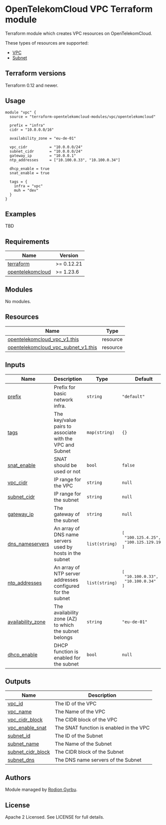 # OpenTelekomCloud VPC Terraform module

Terraform module which creates VPC resources on OpenTelekomCloud.

These types of resources are supported:

* [VPC](https://registry.terraform.io/providers/opentelekomcloud/opentelekomcloud/latest/docs/resources/vpc_v1)
* [Subnet](https://registry.terraform.io/providers/opentelekomcloud/opentelekomcloud/latest/docs/resources/vpc_subnet_v1)

## Terraform versions

Terraform 0.12 and newer.

## Usage

```hcl
module "vpc" {
  source = "terraform-opentelekomcloud-modules/vpc/opentelekomcloud"

  prefix = "infra"
  cidr = "10.0.0.0/16"

  availability_zone = "eu-de-01"

  vpc_cidr          = "10.0.0.0/24"
  subnet_cidr       = "10.0.0.0/24"
  gateway_ip        = "10.0.0.1"
  ntp_addresses     = ["10.100.0.33", "10.100.0.34"]

  dhcp_enable = true
  snat_enable = true

  tags = {
    infra = "vpc"
    muh = "dev"
  }
}
```


## Examples

TBD

## Requirements

| Name                                                                                           | Version    |
| ---------------------------------------------------------------------------------------------- | ---------- |
| <a name="requirement_terraform"></a> [terraform](#requirement\_terraform)                      | >= 0.12.21 |
| <a name="requirement_opentelekomcloud"></a> [opentelekomcloud](#requirement\_opentelekomcloud) | >= 1.23.6  |

## Modules

No modules.

## Resources

| Name                                                                                                                                                 | Type     |
| ---------------------------------------------------------------------------------------------------------------------------------------------------- | -------- |
| [opentelekomcloud_vpc_v1.this](https://registry.terraform.io/providers/opentelekomcloud/opentelekomcloud/latest/docs/resources/vpc_v1)               | resource |
| [opentelekomcloud_vpc_subnet_v1.this](https://registry.terraform.io/providers/opentelekomcloud/opentelekomcloud/latest/docs/resources/vpc_subnet_v1) | resource |

## Inputs

| Name                                                                                    | Description                                                | Type           | Default                                                      | Required |
| --------------------------------------------------------------------------------------- | ---------------------------------------------------------- | -------------- | ------------------------------------------------------------ | :------: |
| <a name="input_prefix"></a> [prefix](#input\_prefix)                                    | Prefix for basic network infra.                            | `string`       | `"default"`                                                  |    no    |
| <a name="input_tags"></a> [tags](#input\_tags)                                          | The key/value pairs to associate with the VPC and Subnet   | `map(string)`  | `{}`                                                         |    no    |
| <a name="input_snat_enable"></a> [snat\_enable](#input\_snat\_enable)                   | SNAT should be used or not                                 | `bool`         | `false`                                                      |    no    |
| <a name="input_vpc_cidr"></a> [vpc\_cidr](#input\_vpc\_cidr)                            | IP range for the VPC                                       | `string`       | `null`                                                       |   yes    |
| <a name="input_subnet_cidr"></a> [subnet\_cidr](#input\_subnet\_cidr)                   | IP range for the subnet                                    | `string`       | `null`                                                       |   yes    |
| <a name="input_gateway_ip"></a> [gateway\_ip](#input\_gateway\_ip)                      | The gateway of the subnet                                  | `string`       | `null`                                                       |   yes    |
| <a name="input_dns_nameservers"></a> [dns\_nameservers](#input\_dns\_nameservers)       | An array of DNS name servers used by hosts in the subnet   | `list(string)` | <pre>[<br>  "100.125.4.25",<br>  "100.125.129.199"<br>]<pre> |    no    |
| <a name="input_ntp_addresses"></a> [ntp\_addresses](#input\_ntp\_addresses)             | An array of NTP server addresses configured for the subnet | `list(string)` | <pre>[<br>  "10.100.0.33",<br>  "10.100.0.34"<br>]<pre>      |    no    |
| <a name="input_availability_zone"></a> [availability\_zone](#input\_availability\_zone) | The availability zone (AZ) to which the subnet belongs     | `string`       | `"eu-de-01"`                                                 |    no    |
| <a name="input_dhcp_enable"></a> [dhcp\_enable](#input\_dhcp\_enable)                   | DHCP function is enabled for the subnet                    | `bool`         | `null`                                                       |    no    |

## Outputs

| Name                                                                                        | Description                             |
| ------------------------------------------------------------------------------------------- | --------------------------------------- |
| <a name="output_vpc_id"></a> [vpc\_id](#output\_vpc\_id)                                    | The ID of the VPC                       |
| <a name="output_vpc_name"></a> [vpc\_name](#output\_vpc\_name)                              | The Name of the VPC                     |
| <a name="output_vpc_cidr_block"></a> [vpc\_cidr\_block](#output\_vpc\_cidr\_block)          | The CIDR block of the VPC               |
| <a name="output_vpc_enable_snat"></a> [vpc\_enable\_snat](#output\_vpc\_enable\_snat)       | The SNAT function is enabled in the VPC |
| <a name="output_subnet_id"></a> [subnet\_id](#output\_subnet\_id)                           | The ID of the Subnet                    |
| <a name="output_subnet_name"></a> [subnet\_name](#output\_subnet\_name)                     | The Name of the Subnet                  |
| <a name="output_subnet_cidr_block"></a> [subnet\_cidr\_block](#output\_subnet\_cidr\_block) | The CIDR block of the Subnet            |
| <a name="output_subnet_dns"></a> [subnet\_dns](#output\_subnet\_dns)                        | The DNS name servers of the Subnet      |


## Authors

Module managed by [Rodion Gyrbu](https://github.com/lego963).

## License

Apache 2 Licensed. See LICENSE for full details.
